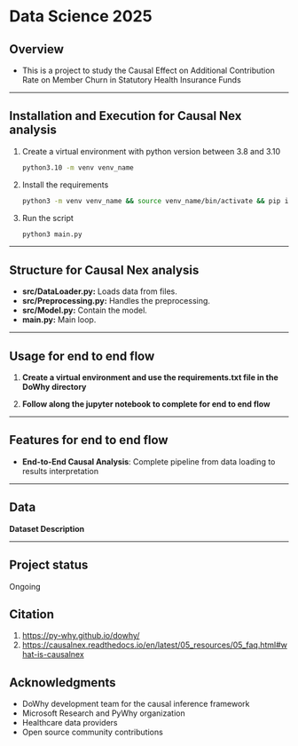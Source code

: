 # Data Science 2025



## Overview
- This is a project to study the Causal Effect on Additional Contribution Rate on Member Churn in Statutory Health
Insurance Funds

---

## Installation and Execution for Causal Nex analysis
1. Create a virtual environment with python version between 3.8 and 3.10
   ```bash
   python3.10 -m venv venv_name
   ```
2. Install the requirements 
    ```bash 
    python3 -m venv venv_name && source venv_name/bin/activate && pip install -r requirements.txt
    ```
3. Run the script
   ```bash
   python3 main.py
   ```

---

## Structure for Causal Nex analysis
- **src/DataLoader.py:**  Loads data from files.
- **src/Preprocessing.py:** Handles the preprocessing.
- **src/Model.py:** Contain the model.
- **main.py:** Main loop.

---

## Usage for end to end flow

1. **Create a virtual environment and use the requirements.txt file in the DoWhy directory**

2. **Follow along the jupyter notebook to complete for end to end flow** 

---
## Features for end to end flow

- **End-to-End Causal Analysis**: Complete pipeline from data loading to results interpretation

---

## Data
**Dataset Description**

---

## Project status
Ongoing 



## Citation

1. https://py-why.github.io/dowhy/
2. https://causalnex.readthedocs.io/en/latest/05_resources/05_faq.html#what-is-causalnex


## Acknowledgments

- DoWhy development team for the causal inference framework
- Microsoft Research and PyWhy organization
- Healthcare data providers
- Open source community contributions


